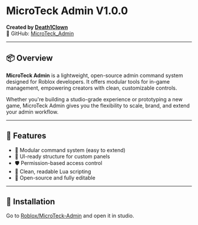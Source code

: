# MicroTeck Admin V1.0.0

**Created by [Death1Clown](https://www.youtube.com/@Death1clown)**  
🔗 GitHub: [MicroTeck_Admin](https://github.com/Death1Clown/MicroTeck_Admin)

---

## 📦 Overview

**MicroTeck Admin** is a lightweight, open-source admin command system designed for Roblox developers. It offers modular tools for in-game management, empowering creators with clean, customizable controls.

Whether you're building a studio-grade experience or prototyping a new game, MicroTeck Admin gives you the flexibility to scale, brand, and extend your admin workflow.

---

## 🚀 Features

- 🔧 Modular command system (easy to extend)
- 🎨 UI-ready structure for custom panels
- 🛡️ Permission-based access control
- 📜 Clean, readable Lua scripting
- 🧩 Open-source and fully editable

---

## 📂 Installation

Go to [Roblox/MicroTeck-Admin](https://create.roblox.com/store/asset/97042039551237/MicroTeck-Admin) and open it in studio.
